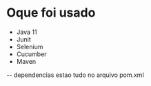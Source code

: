# Oque foi usado 

- Java 11
- Junit
- Selenium 
- Cucumber
- Maven 

-- dependencias estao tudo no arquivo pom.xml


